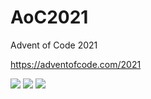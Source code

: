 # AoC2021
Advent of Code 2021

https://adventofcode.com/2021

![](https://img.shields.io/badge/day%20📅-24-blue) ![](https://img.shields.io/badge/stars%20⭐-11-yellow) ![](https://img.shields.io/badge/days%20completed-5-red)
